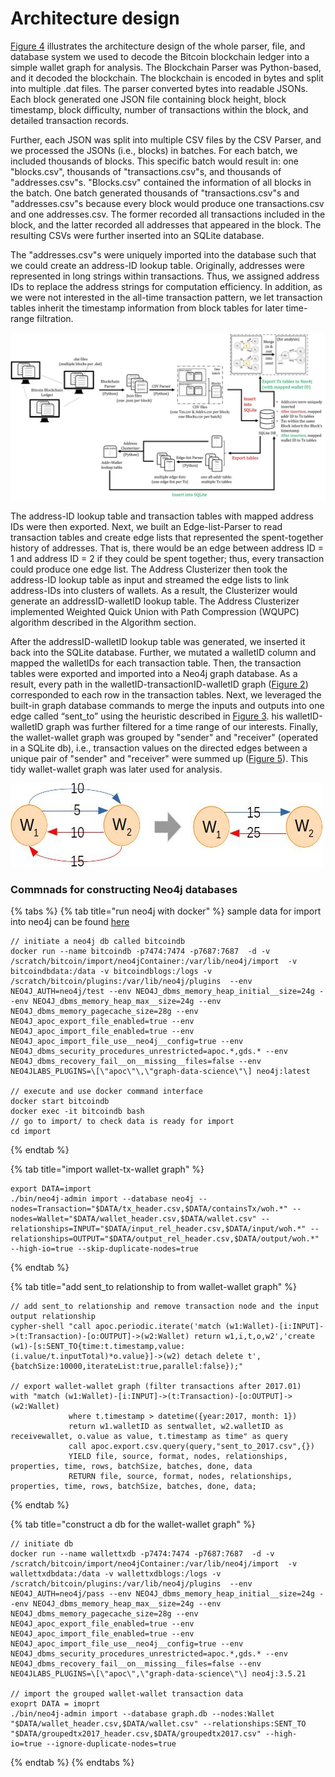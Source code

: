 # Architecture design

[Figure 4](projects.md#fig4) illustrates the architecture design of the whole parser, file, and database system we used to decode the Bitcoin blockchain ledger into a simple wallet graph for analysis. The Blockchain Parser was Python-based, and it decoded the blockchain. The blockchain is encoded in bytes and split into multiple .dat files. The parser converted bytes into readable JSONs. Each block generated one JSON file containing block height, block timestamp, block difficulty, number of transactions within the block, and detailed transaction records.

Further, each JSON was split into multiple CSV files by the CSV Parser, and we processed the JSONs (i.e., blocks) in batches. For each batch, we included thousands of blocks. This specific batch would result in: one "blocks.csv", thousands of "transactions.csv"s, and thousands of "addresses.csv"s. "Blocks.csv" contained the information of all blocks in the batch. One batch generated thousands of "transactions.csv"s and "addresses.csv"s because every block would produce one transactions.csv and one addresses.csv. The former recorded all transactions included in the block, and the latter recorded all addresses that appeared in the block. The resulting CSVs were further inserted into an SQLite database.

The "addresses.csv"s were uniquely imported into the database such that we could create an address-ID lookup table. Originally, addresses were represented in long strings within transactions. Thus, we assigned address IDs to replace the address strings for computation efficiency. In addition, as we were not interested in the all-time transaction pattern, we let transaction tables inherit the timestamp information from block tables for later time-range filtration.

![Figure 4 Architecture of the parser, file and database system](<../.gitbook/assets/architecture design>)

The address-ID lookup table and transaction tables with mapped address IDs were then exported. Next, we built an Edge-list-Parser to read transaction tables and create edge lists that represented the spent-together history of addresses. That is, there would be an edge between address ID = 1 and address ID = 2 if they could be spent together; thus, every transaction could produce one edge list. The Address Clusterizer then took the address-ID lookup table as input and streamed the edge lists to link address-IDs into clusters of wallets. As a result, the Clusterizer would generate an addressID-walletID lookup table. The Address Clusterizer implemented Weighted Quick Union with Path Compression (WQUPC) algorithm described in the Algorithm section.

After the addressID-walletID lookup table was generated, we inserted it back into the SQLite database. Further, we mutated a walletID column and mapped the walletIDs for each transaction table. Then, the transaction tables were exported and imported into a Neo4j graph database. As a result, every path in the walletID-transactionID-walletID graph ([Figure 2](projects.md#fig2)) corresponded to each row in the transaction tables. Next, we leveraged the built-in graph database commands to merge the inputs and outputs into one edge called “sent\_to” using the heuristic described in [Figure 3](projects.md#fig3). his walletID-walletID graph was further filtered for a time range of our interests. Finally, the wallet-wallet graph was grouped by "sender" and "receiver" (operated in a SQLite db), i.e., transaction values on the directed edges between a unique pair of "sender" and "receiver" were summed up ([Figure 5](projects.md#fig5)). This tidy wallet-wallet graph was later used for analysis.

![Figure 5 Group by sender and receiver](../.gitbook/assets/group-by-sent-receive.jpg)

### Commnads for constructing Neo4j databases

{% tabs %}
{% tab title="run neo4j with docker" %}
sample data for import into neo4j can be found [here](https://github.com/SzuHannah/bitcoin-data-process/tree/main/neo4jContainer)

```
// initiate a neo4j db called bitcoindb 
docker run --name bitcoindb -p7474:7474 -p7687:7687  -d -v /scratch/bitcoin/import/neo4jContainer:/var/lib/neo4j/import  -v bitcoindbdata:/data -v bitcoindblogs:/logs -v /scratch/bitcoin/plugins:/var/lib/neo4j/plugins  --env NEO4J_AUTH=neo4j/test --env NEO4J_dbms_memory_heap_initial__size=24g --env NEO4J_dbms_memory_heap_max__size=24g --env NEO4J_dbms_memory_pagecache_size=28g --env NEO4J_apoc_export_file_enabled=true --env NEO4J_apoc_import_file_enabled=true --env NEO4J_apoc_import_file_use__neo4j__config=true --env NEO4J_dbms_security_procedures_unrestricted=apoc.*,gds.* --env NEO4J_dbms_recovery_fail__on__missing__files=false --env NEO4JLABS_PLUGINS=\[\"apoc\"\,\"graph-data-science\"\] neo4j:latest

// execute and use docker command interface
docker start bitcoindb
docker exec -it bitcoindb bash
// go to import/ to check data is ready for import
cd import 
```
{% endtab %}

{% tab title="import wallet-tx-wallet graph" %}
```
export DATA=import
./bin/neo4j-admin import --database neo4j --nodes=Transaction="$DATA/tx_header.csv,$DATA/containsTx/woh.*" --nodes=Wallet="$DATA/wallet_header.csv,$DATA/wallet.csv" --relationships=INPUT="$DATA/input_rel_header.csv,$DATA/input/woh.*" --relationships=OUTPUT="$DATA/output_rel_header.csv,$DATA/output/woh.*" --high-io=true --skip-duplicate-nodes=true
```
{% endtab %}

{% tab title="add sent_to relationship to from wallet-wallet graph" %}
```
// add sent_to relationship and remove transaction node and the input output relationship
cypher-shell "call apoc.periodic.iterate('match (w1:Wallet)-[i:INPUT]->(t:Transaction)-[o:OUTPUT]->(w2:Wallet) return w1,i,t,o,w2','create (w1)-[s:SENT_TO{time:t.timestamp,value:(i.value/t.inputTotal)*o.value}]->(w2) detach delete t',{batchSize:10000,iterateList:true,parallel:false});"

// export wallet-wallet graph (filter transactions after 2017.01)
with "match (w1:Wallet)-[i:INPUT]->(t:Transaction)-[o:OUTPUT]->(w2:Wallet)
             where t.timestamp > datetime({year:2017, month: 1})
             return w1.walletID as sentwallet, w2.walletID as receivewallet, o.value as value, t.timestamp as time" as query
             call apoc.export.csv.query(query,"sent_to_2017.csv",{})
             YIELD file, source, format, nodes, relationships, properties, time, rows, batchSize, batches, done, data
             RETURN file, source, format, nodes, relationships, properties, time, rows, batchSize, batches, done, data;
```
{% endtab %}

{% tab title="construct a db for the wallet-wallet graph" %}
```
// initiate db
docker run --name wallettxdb -p7474:7474 -p7687:7687  -d -v /scratch/bitcoin/import/neo4jContainer:/var/lib/neo4j/import  -v wallettxdbdata:/data -v wallettxdblogs:/logs -v /scratch/bitcoin/plugins:/var/lib/neo4j/plugins  --env NEO4J_AUTH=neo4j/pass --env NEO4J_dbms_memory_heap_initial__size=24g --env NEO4J_dbms_memory_heap_max__size=24g --env NEO4J_dbms_memory_pagecache_size=28g --env NEO4J_apoc_export_file_enabled=true --env NEO4J_apoc_import_file_enabled=true --env NEO4J_apoc_import_file_use__neo4j__config=true --env NEO4J_dbms_security_procedures_unrestricted=apoc.*,gds.* --env NEO4J_dbms_recovery_fail__on__missing__files=false --env NEO4JLABS_PLUGINS=\[\"apoc\",\"graph-data-science\"\] neo4j:3.5.21

// import the grouped wallet-wallet transaction data
exoprt DATA = imoprt
./bin/neo4j-admin import --database graph.db --nodes:Wallet "$DATA/wallet_header.csv,$DATA/wallet.csv" --relationships:SENT_TO "$DATA/groupedtx2017_header.csv,$DATA/groupedtx2017.csv" --high-io=true --ignore-duplicate-nodes=true
```
{% endtab %}
{% endtabs %}

